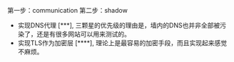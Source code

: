 第一步：communication
第二步：shadow

* 实现DNS代理 [***], 三颗星的优先级的理由是，墙内的DNS也并非全部被污染了，还是有很多网站可以用来测试的。
* 实现TLS作为加密层 [****], 理论上是最容易的加密手段，而且实现起来感觉不麻烦。
